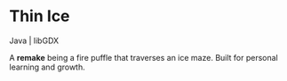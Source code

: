 # Thin Ice
Java | libGDX

A **remake** being a fire puffle that traverses an ice maze. Built for personal learning and growth.
